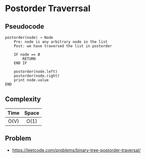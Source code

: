 # Postorder Traverrsal

## Pseudocode

```text
postorder(node) → Node
    Pre: node is any arbitrary node in the list
    Post: we have traversed the list in postorder

    IF node == Ø
        RETURN
    END IF

    postorder(node.left)
    postorder(node.right)
    print node.value
END
```

## Complexity

| Time | Space |
| :--: | :---: |
| O(V) | O(1)  |

## Problem

- https://leetcode.com/problems/binary-tree-postorder-traversal/
